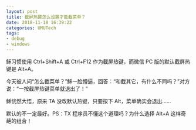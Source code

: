 ```yaml
---
layout: post
title: 截屏热键怎么设置才能截菜单？
date: 2018-11-18 16:39:22
categories: UMUTech
tags:
- debug
- windows
---
```

稣习惯使用 Ctrl+Shift+A 或 Ctrl+F12 作为截屏热键，而微信 PC 版的默认截屏热键是 Alt+A。

今天被人问“怎么截菜单？”稣一脸懵逼，回答：“和截其它，有什么不同吗？”对方说：“一按截屏热键菜单就退出了！”

稣恍然大悟，原来 TA 没改默认热键，只要按下 Alt，菜单确实会退出……

默认的不一定最好。PS：TX 程序员不懂这个道理吗？为什么选择 Alt+A 这样奇葩的组合！